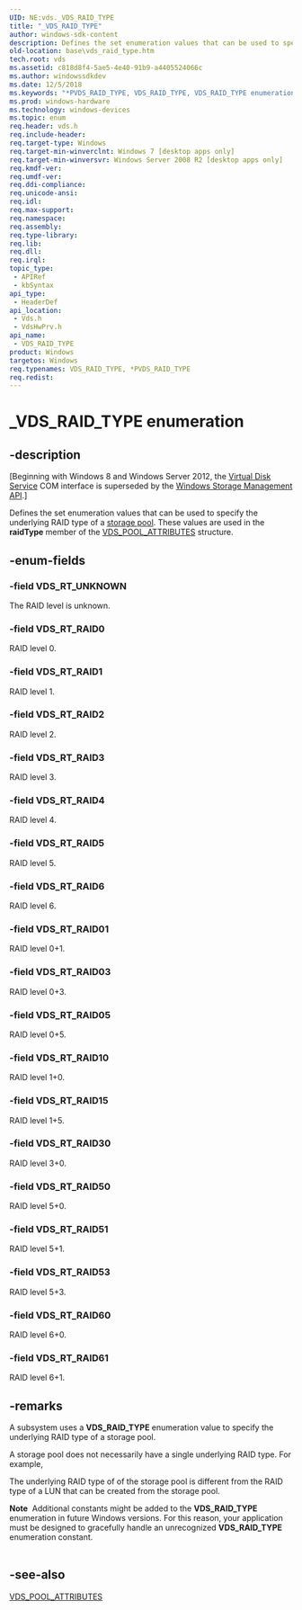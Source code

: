 ```yaml
---
UID: NE:vds._VDS_RAID_TYPE
title: "_VDS_RAID_TYPE"
author: windows-sdk-content
description: Defines the set enumeration values that can be used to specify the underlying RAID type of a storage pool.
old-location: base\vds_raid_type.htm
tech.root: vds
ms.assetid: c818d8f4-5ae5-4e40-91b9-a4405524066c
ms.author: windowssdkdev
ms.date: 12/5/2018
ms.keywords: "*PVDS_RAID_TYPE, VDS_RAID_TYPE, VDS_RAID_TYPE enumeration, VDS_RT_RAID0, VDS_RT_RAID01, VDS_RT_RAID03, VDS_RT_RAID05, VDS_RT_RAID1, VDS_RT_RAID10, VDS_RT_RAID15, VDS_RT_RAID2, VDS_RT_RAID3, VDS_RT_RAID30, VDS_RT_RAID4, VDS_RT_RAID5, VDS_RT_RAID50, VDS_RT_RAID51, VDS_RT_RAID53, VDS_RT_RAID6, VDS_RT_RAID60, VDS_RT_RAID61, VDS_RT_UNKNOWN, _VDS_RAID_TYPE, base.vds_raid_type, vds/VDS_RAID_TYPE, vds/VDS_RT_RAID0, vds/VDS_RT_RAID01, vds/VDS_RT_RAID03, vds/VDS_RT_RAID05, vds/VDS_RT_RAID1, vds/VDS_RT_RAID10, vds/VDS_RT_RAID15, vds/VDS_RT_RAID2, vds/VDS_RT_RAID3, vds/VDS_RT_RAID30, vds/VDS_RT_RAID4, vds/VDS_RT_RAID5, vds/VDS_RT_RAID50, vds/VDS_RT_RAID51, vds/VDS_RT_RAID53, vds/VDS_RT_RAID6, vds/VDS_RT_RAID60, vds/VDS_RT_RAID61, vds/VDS_RT_UNKNOWN, vdshwprv/VDS_RAID_TYPE, vdshwprv/VDS_RT_RAID0, vdshwprv/VDS_RT_RAID01, vdshwprv/VDS_RT_RAID03, vdshwprv/VDS_RT_RAID05, vdshwprv/VDS_RT_RAID1, vdshwprv/VDS_RT_RAID10, vdshwprv/VDS_RT_RAID15, vdshwprv/VDS_RT_RAID2, vdshwprv/VDS_RT_RAID3, vdshwprv/VDS_RT_RAID30, vdshwprv/VDS_RT_RAID4, vdshwprv/VDS_RT_RAID5, vdshwprv/VDS_RT_RAID50, vdshwprv/VDS_RT_RAID51, vdshwprv/VDS_RT_RAID53, vdshwprv/VDS_RT_RAID6, vdshwprv/VDS_RT_RAID60, vdshwprv/VDS_RT_RAID61, vdshwprv/VDS_RT_UNKNOWN"
ms.prod: windows-hardware
ms.technology: windows-devices
ms.topic: enum
req.header: vds.h
req.include-header: 
req.target-type: Windows
req.target-min-winverclnt: Windows 7 [desktop apps only]
req.target-min-winversvr: Windows Server 2008 R2 [desktop apps only]
req.kmdf-ver: 
req.umdf-ver: 
req.ddi-compliance: 
req.unicode-ansi: 
req.idl: 
req.max-support: 
req.namespace: 
req.assembly: 
req.type-library: 
req.lib: 
req.dll: 
req.irql: 
topic_type:
 - APIRef
 - kbSyntax
api_type:
 - HeaderDef
api_location:
 - Vds.h
 - VdsHwPrv.h
api_name:
 - VDS_RAID_TYPE
product: Windows
targetos: Windows
req.typenames: VDS_RAID_TYPE, *PVDS_RAID_TYPE
req.redist: 
---
```


# _VDS_RAID_TYPE enumeration


## -description


<p class="CCE_Message">[Beginning with Windows 8 and Windows Server 2012, the <a href="https://msdn.microsoft.com/536aafd2-cc04-48cc-8ee7-920efbba2a5f">Virtual Disk Service</a> COM interface is superseded by the <a href="https://msdn.microsoft.com/ff5e492d-5e62-4c9b-8f55-07859c9fee83">Windows Storage Management API</a>.]

Defines the set enumeration values that can be used to specify the underlying RAID type of a  <a href="https://msdn.microsoft.com/a6104742-3ef9-4570-9728-3e6580953117">storage pool</a>. These values are used in the <b>raidType</b> member of the <a href="https://msdn.microsoft.com/3dfbd3d9-ec2e-44ac-9d0f-7aa6c530db18">VDS_POOL_ATTRIBUTES</a> structure.


## -enum-fields




### -field VDS_RT_UNKNOWN

The RAID level is unknown.


### -field VDS_RT_RAID0

RAID level 0.


### -field VDS_RT_RAID1

RAID level 1.


### -field VDS_RT_RAID2

RAID level 2.


### -field VDS_RT_RAID3

RAID level 3.


### -field VDS_RT_RAID4

RAID level 4.


### -field VDS_RT_RAID5

RAID level 5.


### -field VDS_RT_RAID6

RAID level 6.


### -field VDS_RT_RAID01

RAID level 0+1.


### -field VDS_RT_RAID03

RAID level 0+3.


### -field VDS_RT_RAID05

RAID level 0+5.


### -field VDS_RT_RAID10

RAID level 1+0.


### -field VDS_RT_RAID15

RAID level 1+5.


### -field VDS_RT_RAID30

RAID level 3+0.


### -field VDS_RT_RAID50

RAID level 5+0.


### -field VDS_RT_RAID51

RAID level 5+1.


### -field VDS_RT_RAID53

RAID level 5+3.


### -field VDS_RT_RAID60

RAID level 6+0.


### -field VDS_RT_RAID61

RAID level 6+1.


## -remarks



A subsystem uses a  <b>VDS_RAID_TYPE</b> enumeration value to specify the underlying RAID type of a storage pool. 

A storage pool does not necessarily have a single underlying RAID type. For example, 

The underlying RAID type of of the storage pool is different from the RAID type of a LUN that can be created from the storage pool.

<div class="alert"><b>Note</b>  Additional constants might be added to the <b>VDS_RAID_TYPE</b> enumeration in future Windows versions. For this reason, your application must be designed to gracefully handle an unrecognized <b>VDS_RAID_TYPE</b> enumeration constant.</div>
<div> </div>



## -see-also




<a href="https://msdn.microsoft.com/3dfbd3d9-ec2e-44ac-9d0f-7aa6c530db18">VDS_POOL_ATTRIBUTES</a>
 

 

